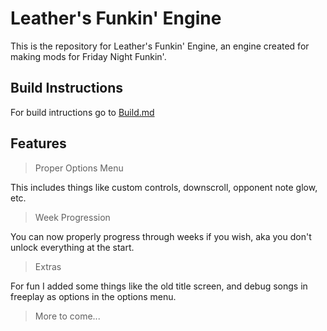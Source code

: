 # Leather's Funkin' Engine

This is the repository for Leather's Funkin' Engine, an engine created for making mods for Friday Night Funkin'.

## Build Instructions

For build intructions go to [Build.md](https://github.com/Leather128/LeathersFunkinEngine/blob/master/Build.md)

## Features

> Proper Options Menu

This includes things like custom controls, downscroll, opponent note glow, etc.

> Week Progression

You can now properly progress through weeks if you wish, aka you don't unlock everything at the start.

> Extras

For fun I added some things like the old title screen, and debug songs in freeplay as options in the options menu.

> More to come...